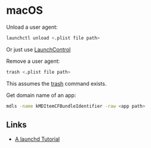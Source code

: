 # macOS

Unload a user agent:

```bash
launchctl unload <.plist file path>
```

Or just use [LaunchControl](https://www.soma-zone.com/LaunchControl/)

Remove a user agent:

```bash
trash <.plist file path>
```

This assumes the [trash](https://github.com/sindresorhus/trash-cli) command exists.

Get domain name of an app:

```bash
mdls -name kMDItemCFBundleIdentifier -raw <app path>
```

## Links

- [A launchd Tutorial](https://www.launchd.info)
